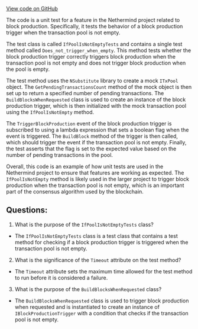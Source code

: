 [View code on GitHub](https://github.com/NethermindEth/nethermind/src/Nethermind/Nethermind.Blockchain.Test/Producers/IfPoolIsNotEmptyTests.cs)

The code is a unit test for a feature in the Nethermind project related to block production. Specifically, it tests the behavior of a block production trigger when the transaction pool is not empty. 

The test class is called `IfPoolIsNotEmptyTests` and contains a single test method called `Does_not_trigger_when_empty`. This method tests whether the block production trigger correctly triggers block production when the transaction pool is not empty and does not trigger block production when the pool is empty. 

The test method uses the `NSubstitute` library to create a mock `ITxPool` object. The `GetPendingTransactionsCount` method of the mock object is then set up to return a specified number of pending transactions. The `BuildBlocksWhenRequested` class is used to create an instance of the block production trigger, which is then initialized with the mock transaction pool using the `IfPoolIsNotEmpty` method. 

The `TriggerBlockProduction` event of the block production trigger is subscribed to using a lambda expression that sets a boolean flag when the event is triggered. The `BuildBlock` method of the trigger is then called, which should trigger the event if the transaction pool is not empty. Finally, the test asserts that the flag is set to the expected value based on the number of pending transactions in the pool. 

Overall, this code is an example of how unit tests are used in the Nethermind project to ensure that features are working as expected. The `IfPoolIsNotEmpty` method is likely used in the larger project to trigger block production when the transaction pool is not empty, which is an important part of the consensus algorithm used by the blockchain.
## Questions: 
 1. What is the purpose of the `IfPoolIsNotEmptyTests` class?
- The `IfPoolIsNotEmptyTests` class is a test class that contains a test method for checking if a block production trigger is triggered when the transaction pool is not empty.

2. What is the significance of the `Timeout` attribute on the test method?
- The `Timeout` attribute sets the maximum time allowed for the test method to run before it is considered a failure.

3. What is the purpose of the `BuildBlocksWhenRequested` class?
- The `BuildBlocksWhenRequested` class is used to trigger block production when requested and is instantiated to create an instance of `IBlockProductionTrigger` with a condition that checks if the transaction pool is not empty.